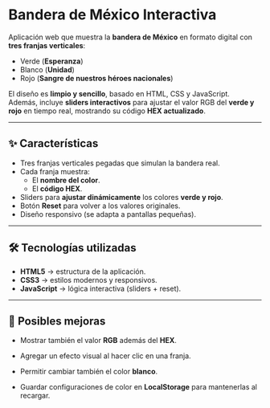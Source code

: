 ﻿#  Bandera de México Interactiva

Aplicación web que muestra la **bandera de México** en formato digital con **tres franjas verticales**:  
- Verde (**Esperanza**)  
- Blanco (**Unidad**)  
- Rojo (**Sangre de nuestros héroes nacionales**)  

El diseño es **limpio y sencillo**, basado en HTML, CSS y JavaScript.  
Además, incluye **sliders interactivos** para ajustar el valor RGB del **verde y rojo** en tiempo real, mostrando su código **HEX actualizado**.  

---

## ✨ Características

- Tres franjas verticales pegadas que simulan la bandera real.  
- Cada franja muestra:  
  - El **nombre del color**.  
  - El **código HEX**.  
- Sliders para **ajustar dinámicamente** los colores **verde y rojo**.  
- Botón **Reset** para volver a los valores originales.  
- Diseño responsivo (se adapta a pantallas pequeñas).  

---

## 🛠️ Tecnologías utilizadas

- **HTML5** → estructura de la aplicación.  
- **CSS3** → estilos modernos y responsivos.  
- **JavaScript** → lógica interactiva (sliders + reset).  

---


## 🚀 Posibles mejoras

-   Mostrar también el valor **RGB** además del **HEX**.
    
-   Agregar un efecto visual al hacer clic en una franja.
    
-   Permitir cambiar también el color **blanco**.
    
-   Guardar configuraciones de color en **LocalStorage** para mantenerlas al recargar.
